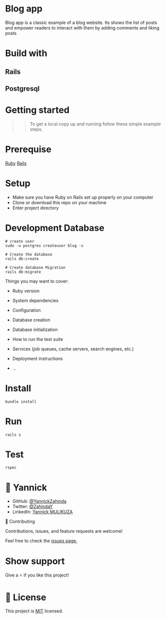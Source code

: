 # Blog app

Blog app is a classic example of a blog website. Its shows the list of posts and empower readers to interact with them by adding comments and liking posts

# Build with

## Rails 
## Postgresql

# Getting started
>> To get a local copy up and running follow these simple example steps.

# Prerequise
[Ruby]()
[Rails]()

# Setup

- Make sure you have Ruby on Rails set up properly on your computer
- Clone or download this repo on your machine
- Enter project directory

# Development Database

```
# create user
sudo -u postgres createuser blog -s

# Create the database
rails db:create

# Create database Migration
rails db:migrate
```

Things you may want to cover:

* Ruby version

* System dependencies

* Configuration

* Database creation

* Database initialization

* How to run the test suite

* Services (job queues, cache servers, search engines, etc.)

* Deployment instructions

* ...

# Install
```
bundle install
```

# Run
```
rails s
```

# Test
```
rspec
```

# 👤 Yannick

- GitHub: [@YannickZahinda](https://github.com/YannickZahinda)
- Twitter: [@ZahindaY](https://twitter.com/ZahindaY)
- LinkedIn: [Yannick MULIKUZA](https://linkedin.com/in/linkedinhandle)

🤝 Contributing

Contributions, issues, and feature requests are welcome!

Feel free to check the [issues page.]()

# Show support
Give a ⭐️ if you like this project!

# 📝 License
This project is [MIT]() licensed.